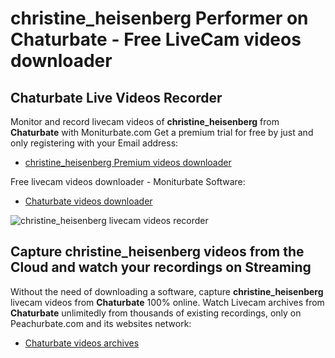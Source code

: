 # christine_heisenberg Performer on Chaturbate - Free LiveCam videos downloader

## Chaturbate Live Videos Recorder

Monitor and record livecam videos of **christine_heisenberg** from **Chaturbate** with Moniturbate.com
Get a premium trial for free by just and only registering with your Email address:
* [christine_heisenberg Premium videos downloader](https://moniturbate.com/request-demo-licence-key.html)

Free livecam videos downloader - Moniturbate Software:
* [Chaturbate videos downloader](https://moniturbate.com/moniturbate-download-software.html)

![christine_heisenberg livecam videos recorder](https://peachurnet.com/templates/moniturbate-software.png)


## Capture christine_heisenberg videos from the Cloud and watch your recordings on Streaming

Without the need of downloading a software, capture **christine_heisenberg** livecam videos from **Chaturbate** 100% online.
Watch Livecam archives from **Chaturbate** unlimitedly from thousands of existing recordings, only on Peachurbate.com and its websites network:
* [Chaturbate videos archives](https://peachurnet.com/)